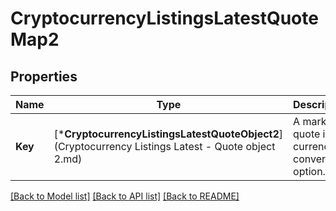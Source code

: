# CryptocurrencyListingsLatestQuoteMap2

## Properties
Name | Type | Description | Notes
------------ | ------------- | ------------- | -------------
**Key** | [***CryptocurrencyListingsLatestQuoteObject2**](Cryptocurrency Listings Latest - Quote object 2.md) | A market quote in the currency conversion option. | [default to null]

[[Back to Model list]](../README.md#documentation-for-models) [[Back to API list]](../README.md#documentation-for-api-endpoints) [[Back to README]](../README.md)


